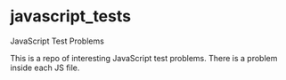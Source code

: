 # javascript_tests
JavaScript Test Problems


This is a repo of interesting JavaScript test problems.
There is a problem inside each JS file.
